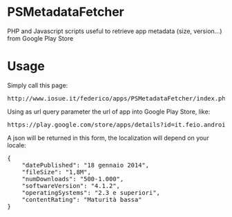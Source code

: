PSMetadataFetcher
========================

PHP and Javascript scripts useful to retrieve app metadata (size, version...) from Google Play Store


Usage
========================

Simply call this page:
<pre>
http://www.iosue.it/federico/apps/PSMetadataFetcher/index.php?url=
</pre>


Using as url query parameter the url of app into Google Play Store, like:
<pre>
https://play.google.com/store/apps/details?id=it.feio.android.omninotes
</pre>


A json will be returned in this form, the localization will depend on your locale:
<pre>
{
    "datePublished": "18 gennaio 2014", 
    "fileSize": "1,8M", 
    "numDownloads": "500-1.000", 
    "softwareVersion": "4.1.2", 
    "operatingSystems": "2.3 e superiori", 
    "contentRating": "Maturità bassa"
}
</pre>

